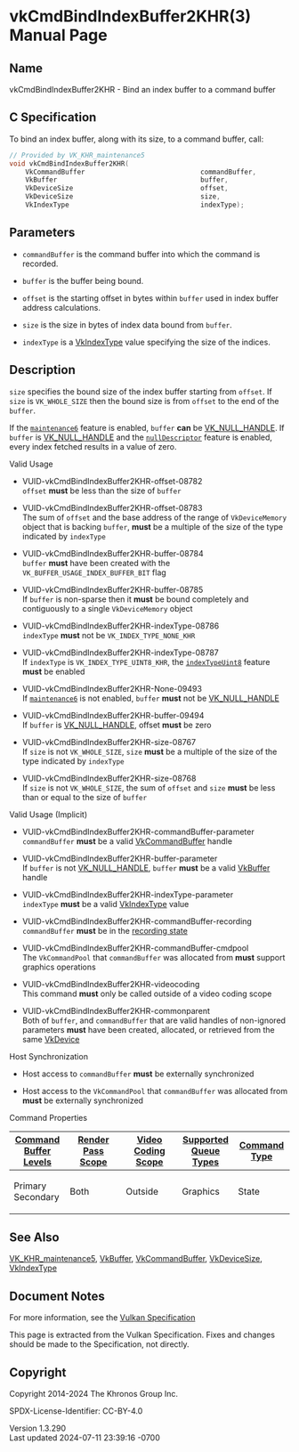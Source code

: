 # vkCmdBindIndexBuffer2KHR(3) Manual Page

## Name

vkCmdBindIndexBuffer2KHR - Bind an index buffer to a command buffer



## <a href="#_c_specification" class="anchor"></a>C Specification

To bind an index buffer, along with its size, to a command buffer, call:

``` c
// Provided by VK_KHR_maintenance5
void vkCmdBindIndexBuffer2KHR(
    VkCommandBuffer                             commandBuffer,
    VkBuffer                                    buffer,
    VkDeviceSize                                offset,
    VkDeviceSize                                size,
    VkIndexType                                 indexType);
```

## <a href="#_parameters" class="anchor"></a>Parameters

- `commandBuffer` is the command buffer into which the command is
  recorded.

- `buffer` is the buffer being bound.

- `offset` is the starting offset in bytes within `buffer` used in index
  buffer address calculations.

- `size` is the size in bytes of index data bound from `buffer`.

- `indexType` is a [VkIndexType](https://registry.khronos.org/vulkan/specs/1.3-extensions/man/html/VkIndexType.html) value specifying the
  size of the indices.

## <a href="#_description" class="anchor"></a>Description

`size` specifies the bound size of the index buffer starting from
`offset`. If `size` is `VK_WHOLE_SIZE` then the bound size is from
`offset` to the end of the `buffer`.

If the <a
href="https://registry.khronos.org/vulkan/specs/1.3-extensions/html/vkspec.html#features-maintenance6"
target="_blank" rel="noopener"><code>maintenance6</code></a> feature is
enabled, `buffer` **can** be [VK_NULL_HANDLE](https://registry.khronos.org/vulkan/specs/1.3-extensions/man/html/VK_NULL_HANDLE.html). If
`buffer` is [VK_NULL_HANDLE](https://registry.khronos.org/vulkan/specs/1.3-extensions/man/html/VK_NULL_HANDLE.html) and the <a
href="https://registry.khronos.org/vulkan/specs/1.3-extensions/html/vkspec.html#features-nullDescriptor"
target="_blank" rel="noopener"><code>nullDescriptor</code></a> feature
is enabled, every index fetched results in a value of zero.

Valid Usage

- <a href="#VUID-vkCmdBindIndexBuffer2KHR-offset-08782"
  id="VUID-vkCmdBindIndexBuffer2KHR-offset-08782"></a>
  VUID-vkCmdBindIndexBuffer2KHR-offset-08782  
  `offset` **must** be less than the size of `buffer`

- <a href="#VUID-vkCmdBindIndexBuffer2KHR-offset-08783"
  id="VUID-vkCmdBindIndexBuffer2KHR-offset-08783"></a>
  VUID-vkCmdBindIndexBuffer2KHR-offset-08783  
  The sum of `offset` and the base address of the range of
  `VkDeviceMemory` object that is backing `buffer`, **must** be a
  multiple of the size of the type indicated by `indexType`

- <a href="#VUID-vkCmdBindIndexBuffer2KHR-buffer-08784"
  id="VUID-vkCmdBindIndexBuffer2KHR-buffer-08784"></a>
  VUID-vkCmdBindIndexBuffer2KHR-buffer-08784  
  `buffer` **must** have been created with the
  `VK_BUFFER_USAGE_INDEX_BUFFER_BIT` flag

- <a href="#VUID-vkCmdBindIndexBuffer2KHR-buffer-08785"
  id="VUID-vkCmdBindIndexBuffer2KHR-buffer-08785"></a>
  VUID-vkCmdBindIndexBuffer2KHR-buffer-08785  
  If `buffer` is non-sparse then it **must** be bound completely and
  contiguously to a single `VkDeviceMemory` object

- <a href="#VUID-vkCmdBindIndexBuffer2KHR-indexType-08786"
  id="VUID-vkCmdBindIndexBuffer2KHR-indexType-08786"></a>
  VUID-vkCmdBindIndexBuffer2KHR-indexType-08786  
  `indexType` **must** not be `VK_INDEX_TYPE_NONE_KHR`

- <a href="#VUID-vkCmdBindIndexBuffer2KHR-indexType-08787"
  id="VUID-vkCmdBindIndexBuffer2KHR-indexType-08787"></a>
  VUID-vkCmdBindIndexBuffer2KHR-indexType-08787  
  If `indexType` is `VK_INDEX_TYPE_UINT8_KHR`, the
  [`indexTypeUint8`](#features-indexTypeUint8) feature **must** be
  enabled

- <a href="#VUID-vkCmdBindIndexBuffer2KHR-None-09493"
  id="VUID-vkCmdBindIndexBuffer2KHR-None-09493"></a>
  VUID-vkCmdBindIndexBuffer2KHR-None-09493  
  If [`maintenance6`](#features-maintenance6) is not enabled, `buffer`
  **must** not be [VK_NULL_HANDLE](https://registry.khronos.org/vulkan/specs/1.3-extensions/man/html/VK_NULL_HANDLE.html)

- <a href="#VUID-vkCmdBindIndexBuffer2KHR-buffer-09494"
  id="VUID-vkCmdBindIndexBuffer2KHR-buffer-09494"></a>
  VUID-vkCmdBindIndexBuffer2KHR-buffer-09494  
  If `buffer` is [VK_NULL_HANDLE](https://registry.khronos.org/vulkan/specs/1.3-extensions/man/html/VK_NULL_HANDLE.html), offset **must**
  be zero

- <a href="#VUID-vkCmdBindIndexBuffer2KHR-size-08767"
  id="VUID-vkCmdBindIndexBuffer2KHR-size-08767"></a>
  VUID-vkCmdBindIndexBuffer2KHR-size-08767  
  If `size` is not `VK_WHOLE_SIZE`, `size` **must** be a multiple of the
  size of the type indicated by `indexType`

- <a href="#VUID-vkCmdBindIndexBuffer2KHR-size-08768"
  id="VUID-vkCmdBindIndexBuffer2KHR-size-08768"></a>
  VUID-vkCmdBindIndexBuffer2KHR-size-08768  
  If `size` is not `VK_WHOLE_SIZE`, the sum of `offset` and `size`
  **must** be less than or equal to the size of `buffer`

Valid Usage (Implicit)

- <a href="#VUID-vkCmdBindIndexBuffer2KHR-commandBuffer-parameter"
  id="VUID-vkCmdBindIndexBuffer2KHR-commandBuffer-parameter"></a>
  VUID-vkCmdBindIndexBuffer2KHR-commandBuffer-parameter  
  `commandBuffer` **must** be a valid
  [VkCommandBuffer](https://registry.khronos.org/vulkan/specs/1.3-extensions/man/html/VkCommandBuffer.html) handle

- <a href="#VUID-vkCmdBindIndexBuffer2KHR-buffer-parameter"
  id="VUID-vkCmdBindIndexBuffer2KHR-buffer-parameter"></a>
  VUID-vkCmdBindIndexBuffer2KHR-buffer-parameter  
  If `buffer` is not [VK_NULL_HANDLE](https://registry.khronos.org/vulkan/specs/1.3-extensions/man/html/VK_NULL_HANDLE.html), `buffer`
  **must** be a valid [VkBuffer](https://registry.khronos.org/vulkan/specs/1.3-extensions/man/html/VkBuffer.html) handle

- <a href="#VUID-vkCmdBindIndexBuffer2KHR-indexType-parameter"
  id="VUID-vkCmdBindIndexBuffer2KHR-indexType-parameter"></a>
  VUID-vkCmdBindIndexBuffer2KHR-indexType-parameter  
  `indexType` **must** be a valid [VkIndexType](https://registry.khronos.org/vulkan/specs/1.3-extensions/man/html/VkIndexType.html) value

- <a href="#VUID-vkCmdBindIndexBuffer2KHR-commandBuffer-recording"
  id="VUID-vkCmdBindIndexBuffer2KHR-commandBuffer-recording"></a>
  VUID-vkCmdBindIndexBuffer2KHR-commandBuffer-recording  
  `commandBuffer` **must** be in the [recording
  state](#commandbuffers-lifecycle)

- <a href="#VUID-vkCmdBindIndexBuffer2KHR-commandBuffer-cmdpool"
  id="VUID-vkCmdBindIndexBuffer2KHR-commandBuffer-cmdpool"></a>
  VUID-vkCmdBindIndexBuffer2KHR-commandBuffer-cmdpool  
  The `VkCommandPool` that `commandBuffer` was allocated from **must**
  support graphics operations

- <a href="#VUID-vkCmdBindIndexBuffer2KHR-videocoding"
  id="VUID-vkCmdBindIndexBuffer2KHR-videocoding"></a>
  VUID-vkCmdBindIndexBuffer2KHR-videocoding  
  This command **must** only be called outside of a video coding scope

- <a href="#VUID-vkCmdBindIndexBuffer2KHR-commonparent"
  id="VUID-vkCmdBindIndexBuffer2KHR-commonparent"></a>
  VUID-vkCmdBindIndexBuffer2KHR-commonparent  
  Both of `buffer`, and `commandBuffer` that are valid handles of
  non-ignored parameters **must** have been created, allocated, or
  retrieved from the same [VkDevice](https://registry.khronos.org/vulkan/specs/1.3-extensions/man/html/VkDevice.html)

Host Synchronization

- Host access to `commandBuffer` **must** be externally synchronized

- Host access to the `VkCommandPool` that `commandBuffer` was allocated
  from **must** be externally synchronized

Command Properties

<table class="tableblock frame-all grid-all stretch">
<colgroup>
<col style="width: 20%" />
<col style="width: 20%" />
<col style="width: 20%" />
<col style="width: 20%" />
<col style="width: 20%" />
</colgroup>
<thead>
<tr>
<th class="tableblock halign-left valign-top"><a
href="#VkCommandBufferLevel">Command Buffer Levels</a></th>
<th class="tableblock halign-left valign-top"><a
href="#vkCmdBeginRenderPass">Render Pass Scope</a></th>
<th class="tableblock halign-left valign-top"><a
href="#vkCmdBeginVideoCodingKHR">Video Coding Scope</a></th>
<th class="tableblock halign-left valign-top"><a
href="#VkQueueFlagBits">Supported Queue Types</a></th>
<th class="tableblock halign-left valign-top"><a
href="#fundamentals-queueoperation-command-types">Command Type</a></th>
</tr>
</thead>
<tbody>
<tr>
<td class="tableblock halign-left valign-top"><p>Primary<br />
Secondary</p></td>
<td class="tableblock halign-left valign-top"><p>Both</p></td>
<td class="tableblock halign-left valign-top"><p>Outside</p></td>
<td class="tableblock halign-left valign-top"><p>Graphics</p></td>
<td class="tableblock halign-left valign-top"><p>State</p></td>
</tr>
</tbody>
</table>

## <a href="#_see_also" class="anchor"></a>See Also

[VK_KHR_maintenance5](https://registry.khronos.org/vulkan/specs/1.3-extensions/man/html/VK_KHR_maintenance5.html),
[VkBuffer](https://registry.khronos.org/vulkan/specs/1.3-extensions/man/html/VkBuffer.html), [VkCommandBuffer](https://registry.khronos.org/vulkan/specs/1.3-extensions/man/html/VkCommandBuffer.html),
[VkDeviceSize](https://registry.khronos.org/vulkan/specs/1.3-extensions/man/html/VkDeviceSize.html), [VkIndexType](https://registry.khronos.org/vulkan/specs/1.3-extensions/man/html/VkIndexType.html)

## <a href="#_document_notes" class="anchor"></a>Document Notes

For more information, see the <a
href="https://registry.khronos.org/vulkan/specs/1.3-extensions/html/vkspec.html#vkCmdBindIndexBuffer2KHR"
target="_blank" rel="noopener">Vulkan Specification</a>

This page is extracted from the Vulkan Specification. Fixes and changes
should be made to the Specification, not directly.

## <a href="#_copyright" class="anchor"></a>Copyright

Copyright 2014-2024 The Khronos Group Inc.

SPDX-License-Identifier: CC-BY-4.0

Version 1.3.290  
Last updated 2024-07-11 23:39:16 -0700
